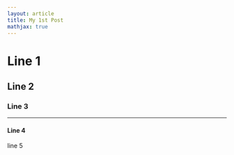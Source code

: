 ```yaml
---
layout: article
title: My 1st Post
mathjax: true
---
```


# Line 1  
## Line 2  
### Line 3

---

#### Line 4  
line 5  
